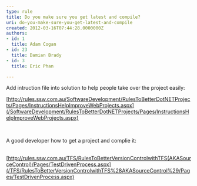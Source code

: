 ```yaml
---
type: rule
title: Do you make sure you get latest and compile?
uri: do-you-make-sure-you-get-latest-and-compile
created: 2012-03-16T07:44:28.0000000Z
authors:
- id: 1
  title: Adam Cogan
- id: 23
  title: Damian Brady
- id: 3
  title: Eric Phan

---
```


 
Add intruction file into solution to help people take over the project easily:

[http://rules.ssw.com.au/SoftwareDevelopment/RulesToBetterDotNETProjects/Pages/InstructionsHelpImproveWebProjects.aspx](/SoftwareDevelopment/RulesToBetterDotNETProjects/Pages/InstructionsHelpImproveWebProjects.aspx)

 

A good developer how to get a project and complie it:

​[http://rules.ssw.com.au/TFS/RulesToBetterVersionControlwithTFS(AKASourceControl)/Pages/TestDrivenProcess.aspx](/TFS/RulesToBetterVersionControlwithTFS%28AKASourceControl%29/Pages/TestDrivenProcess.aspx)
<br>​ 
